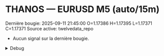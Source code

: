# THANOS — EURUSD M5 (auto/15m)
Dernière bougie: 2025-09-11 21:45:00  O=1.17386  H=1.17395  L=1.17371  C=1.17371
Source active: twelvedata_repo

- Aucun signal sur la dernière bougie.

<details><summary>Debug</summary>

- TD_API_KEY manquant.

</details>